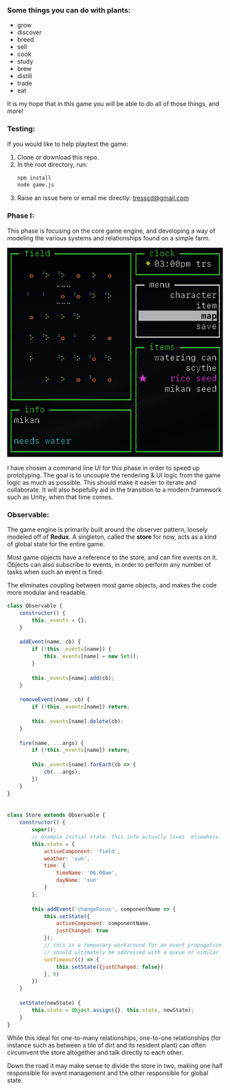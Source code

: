 ### Some things you can do with plants:
* grow
* discover
* breed
* sell
* cook
* study
* brew
* distill
* trade
* eat

It is my hope that in this game you will be able to do all of those things, and more!

### Testing:

If you would like to help playtest the game:
1. Clone or download this repo.
2. In the root directory, run:
    ```bash
    npm install
    node game.js
    ```
3. Raise an issue here or email me directly: tresscd@gmail.com

### Phase I:


This phase is focusing on the core game engine, and developing a way of modeling the various systems and relationships found on a simple farm.

![screenshot](./screenshots/12_10_2019.png)

I have chosen a command line UI for this phase in order to speed up prototyping. The goal is to uncouple the rendering & UI logic from the game logic as much as possible. This should make it easier to iterate and collaborate. It will also hopefully aid in the transition to a modern framework such as Unity, when that time comes.

### Observable:

The game engine is primarily built around the observer pattern, loosely modeled off of **Redux**. A singleton, called the **store** for now, acts as a kind of global state for the entire game.

Most game objects have a reference to the store, and can fire events on it. Objects can also subscribe to events, in order to perform any number of tasks when such an event is fired.

The eliminates coupling between most game objects, and makes the code more modular and readable.

```javascript
class Observable {
    constructor() {
        this._events = {};
    }

    addEvent(name, cb) {
        if (!this._events[name]) {
            this._events[name] = new Set();
        }

        this._events[name].add(cb);
    }

    removeEvent(name, cb) {
        if (!this._events[name]) return;

        this._events[name].delete(cb);
    }

    fire(name, ...args) {
        if (!this._events[name]) return;

        this._events[name].forEach(cb => {
            cb(...args);
        })
    }
}


class Store extends Observable {
    constructor() {
        super();
        // example initial state. this info actually lives  elsewhere.
        this.state = {
            activeComponent: 'field',
            weather: 'sun',
            time: {
                timeName: '06:00am',
                dayName: 'sun'
            }
        };

        this.addEvent('changeFocus', componentName => {
            this.setState({
                activeComponent: componentName,
                justChanged: true
            });
            // this is a temporary workaround for an event propogation issue
            // should ultimately be addressed with a queue or similar
            setTimeout(() => {
                this.setState({justChanged: false})
            }, 0)
        })
    }

    setState(newState) {
        this.state = Object.assign({}, this.state, newState);
    }
}
```

While this ideal for one-to-many relationships, one-to-one relationships (for instance such as between a tile of dirt and its resident plant) can often circumvent the store altogether and talk directly to each other.

Down the road it may make sense to divide the store in two, making one half responsible for event management and the other responsible for global state.